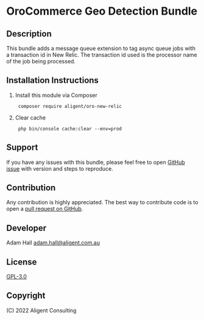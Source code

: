 OroCommerce Geo Detection Bundle
===============================================

Description
-----------
This bundle adds a message queue extension to tag async queue jobs with a transaction id in New Relic. The transaction 
id used is the processor name of the job being processed.

Installation Instructions
-------------------------
1. Install this module via Composer

        composer require aligent/oro-new-relic

1. Clear cache

        php bin/console cache:clear --env=prod


Support
-------
If you have any issues with this bundle, please feel free to open [GitHub issue](https://github.com/aligent/oro-new-relic/issues) with version and steps to reproduce.

Contribution
------------
Any contribution is highly appreciated. The best way to contribute code is to open a [pull request on GitHub](https://help.github.com/articles/using-pull-requests).

Developer
---------
Adam Hall <adam.hall@aligent.com.au>

License
-------
[GPL-3.0](https://opensource.org/licenses/GPL-3.0)

Copyright
---------
(C) 2022 Aligent Consulting
